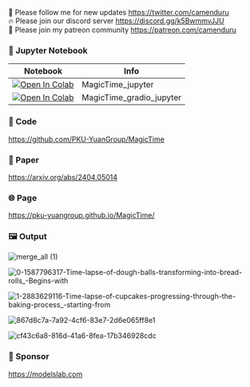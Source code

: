 🐣 Please follow me for new updates https://twitter.com/camenduru <br />
🔥 Please join our discord server https://discord.gg/k5BwmmvJJU <br />
🥳 Please join my patreon community https://patreon.com/camenduru <br />

### 🍊 Jupyter Notebook

| Notebook | Info
| --- | --- |
[![Open In Colab](https://colab.research.google.com/assets/colab-badge.svg)](https://colab.research.google.com/github/camenduru/MagicTime-jupyter/blob/main/MagicTime_jupyter.ipynb) | MagicTime_jupyter
[![Open In Colab](https://colab.research.google.com/assets/colab-badge.svg)](https://colab.research.google.com/github/camenduru/MagicTime-jupyter/blob/main/MagicTime_gradio_jupyter.ipynb) | MagicTime_gradio_jupyter

### 🧬 Code
https://github.com/PKU-YuanGroup/MagicTime

### 📄 Paper
https://arxiv.org/abs/2404.05014

### 🌐 Page
https://pku-yuangroup.github.io/MagicTime/

### 🖼 Output

![merge_all (1)](https://github.com/camenduru/MagicTime-jupyter/assets/54370274/8b376220-c346-44f6-8d4d-f6662d61d7e7)

![0-1587796317-Time-lapse-of-dough-balls-transforming-into-bread-rolls_-Begins-with](https://github.com/camenduru/MagicTime-jupyter/assets/54370274/f8732f9a-122b-4702-87e5-673eb9875b6e)

![1-2883629116-Time-lapse-of-cupcakes-progressing-through-the-baking-process_-starting-from](https://github.com/camenduru/MagicTime-jupyter/assets/54370274/dc1d46a9-af5a-4056-8983-2c0b721d489d)

![867d8c7a-7a92-4cf6-83e7-2d6e065ff8e1](https://github.com/camenduru/MagicTime-jupyter/assets/54370274/0b0d1ca7-b310-4c2f-b60e-4c4f02404314)

![cf43c6a8-816d-41a6-8fea-17b346928cdc](https://github.com/camenduru/MagicTime-jupyter/assets/54370274/2028296d-58e6-41cd-97b9-c1dcca7dea39)

### 🏢 Sponsor
https://modelslab.com
